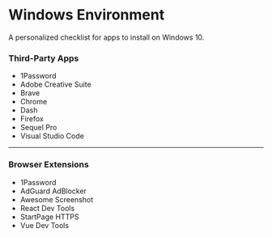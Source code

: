 # Windows Environment

A personalized checklist for apps to install on Windows 10.

### Third-Party Apps

- 1Password
- Adobe Creative Suite
- Brave
- Chrome
- Dash
- Firefox
- Sequel Pro
- Visual Studio Code

---

### Browser Extensions

- 1Password
- AdGuard AdBlocker
- Awesome Screenshot
- React Dev Tools
- StartPage HTTPS
- Vue Dev Tools

